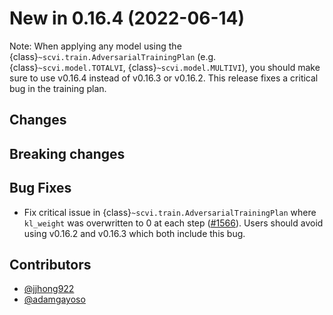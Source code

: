 # New in 0.16.4 (2022-06-14)

Note: When applying any model using the {class}`~scvi.train.AdversarialTrainingPlan` (e.g. {class}`~scvi.model.TOTALVI`, {class}`~scvi.model.MULTIVI`), you should make sure to use v0.16.4 instead of v0.16.3 or v0.16.2. This release fixes a critical bug in the training plan.

## Changes

## Breaking changes

## Bug Fixes
- Fix critical issue in {class}`~scvi.train.AdversarialTrainingPlan` where `kl_weight` was overwritten to 0 at each step ([#1566]). Users should avoid using v0.16.2 and v0.16.3 which both include this bug.

## Contributors

- [@jjhong922]
- [@adamgayoso]

[#1566]: https://github.com/scverse/scvi-tools/issues/1566

[@adamgayoso]: https://github.com/adamgayoso
[@jjhong922]: https://github.com/jjhong922
